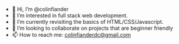 - 👋 Hi, I’m @colinfiander
- 👀 I’m interested in full stack web development.
- 🌱 I’m currently revisiting the basics of HTML/CSS/Javascript.
- 💞️ I’m looking to collaborate on projects that are beginner friendly
- 📫 How to reach me: colinfianderdc@gmail.com

<!---
colinfiander/colinfiander is a ✨ special ✨ repository because its `README.md` (this file) appears on your GitHub profile.
You can click the Preview link to take a look at your changes.
--->
